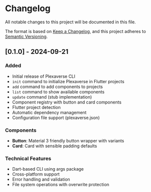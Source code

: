 # Changelog

All notable changes to this project will be documented in this file.

The format is based on [Keep a Changelog](https://keepachangelog.com/en/1.0.0/),
and this project adheres to [Semantic Versioning](https://semver.org/spec/v2.0.0.html).

## [0.1.0] - 2024-09-21

### Added
- Initial release of Plexaverse CLI
- `init` command to initialize Plexaverse in Flutter projects
- `add` command to add components to projects
- `list` command to show available components
- `update` command (stub implementation)
- Component registry with button and card components
- Flutter project detection
- Automatic dependency management
- Configuration file support (plexaverse.json)

### Components
- **Button**: Material 3 friendly button wrapper with variants
- **Card**: Card with sensible padding defaults

### Technical Features
- Dart-based CLI using args package
- Cross-platform support
- Error handling and validation
- File system operations with overwrite protection
